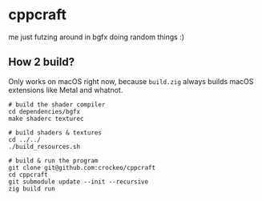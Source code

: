 # cppcraft

me just futzing around in bgfx doing random things :)

## How 2 build?

Only works on macOS right now,
because `build.zig` always builds
macOS extensions like Metal and whatnot.

```shell
# build the shader compiler
cd dependencies/bgfx
make shaderc texturec

# build shaders & textures
cd ../../
./build_resources.sh

# build & run the program
git clone git@github.com:crockeo/cppcraft
cd cppcraft
git submodule update --init --recursive
zig build run
```

